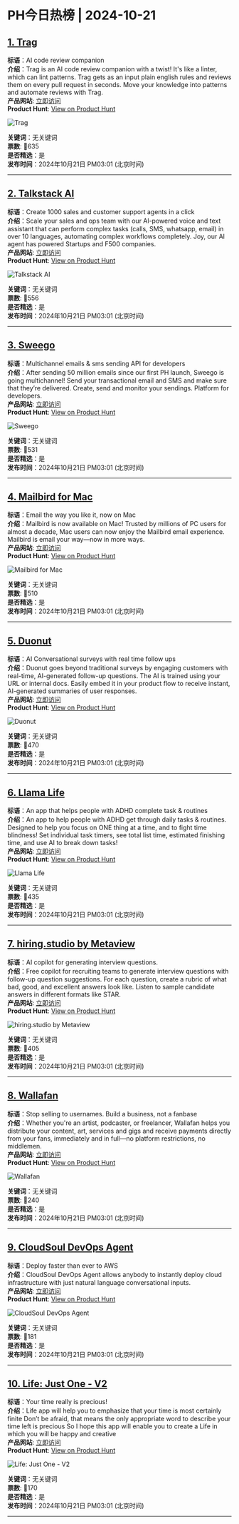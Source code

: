 # PH今日热榜 | 2024-10-21

## [1. Trag](https://www.producthunt.com/posts/trag?utm_campaign=producthunt-api&utm_medium=api-v2&utm_source=Application%3A+linewalker+%28ID%3A+135281%29)  
**标语**：AI code review companion  
**介绍**：Trag is an AI code review companion with a twist! It's like a linter, which can lint patterns. Trag gets as an input plain english rules and reviews them on every pull request in seconds. Move your knowledge into patterns and automate reviews with Trag.  
**产品网站**: [立即访问](https://www.producthunt.com/r/D5IRI4EG7YP5QC?utm_campaign=producthunt-api&utm_medium=api-v2&utm_source=Application%3A+linewalker+%28ID%3A+135281%29)  
**Product Hunt**: [View on Product Hunt](https://www.producthunt.com/posts/trag?utm_campaign=producthunt-api&utm_medium=api-v2&utm_source=Application%3A+linewalker+%28ID%3A+135281%29)  

![Trag](https://ph-files.imgix.net/e96bdcbf-0179-4a0e-a07a-454b65bb02a7.png?auto=format&fit=crop&frame=1&h=512&w=1024)  

**关键词**：无关键词  
**票数**: 🔺635  
**是否精选**：是  
**发布时间**：2024年10月21日 PM03:01 (北京时间)  

---

## [2. Talkstack AI](https://www.producthunt.com/posts/talkstack-ai-1?utm_campaign=producthunt-api&utm_medium=api-v2&utm_source=Application%3A+linewalker+%28ID%3A+135281%29)  
**标语**：Create 1000 sales and customer support agents in a click  
**介绍**：Scale your sales and ops team with our Al-powered voice and text assistant that can perform complex tasks (calls, SMS, whatsapp, email) in over 10 languages, automating complex workflows completely. Joy, our Al agent has powered Startups and F500 companies.  
**产品网站**: [立即访问](https://www.producthunt.com/r/XOPQ7RX55ZEZB4?utm_campaign=producthunt-api&utm_medium=api-v2&utm_source=Application%3A+linewalker+%28ID%3A+135281%29)  
**Product Hunt**: [View on Product Hunt](https://www.producthunt.com/posts/talkstack-ai-1?utm_campaign=producthunt-api&utm_medium=api-v2&utm_source=Application%3A+linewalker+%28ID%3A+135281%29)  

![Talkstack AI](https://ph-files.imgix.net/7254fd81-38a9-460b-87ba-64651791220a.jpeg?auto=format&fit=crop&frame=1&h=512&w=1024)  

**关键词**：无关键词  
**票数**: 🔺556  
**是否精选**：是  
**发布时间**：2024年10月21日 PM03:01 (北京时间)  

---

## [3. Sweego](https://www.producthunt.com/posts/sweego-3?utm_campaign=producthunt-api&utm_medium=api-v2&utm_source=Application%3A+linewalker+%28ID%3A+135281%29)  
**标语**：Multichannel emails & sms sending API for developers  
**介绍**：After sending 50 million emails since our first PH launch, Sweego is going multichannel! Send your transactional email and SMS and make sure that they’re delivered. Create, send and monitor your sendings. Platform for developers.  
**产品网站**: [立即访问](https://www.producthunt.com/r/UVJL4ILVCO5ELT?utm_campaign=producthunt-api&utm_medium=api-v2&utm_source=Application%3A+linewalker+%28ID%3A+135281%29)  
**Product Hunt**: [View on Product Hunt](https://www.producthunt.com/posts/sweego-3?utm_campaign=producthunt-api&utm_medium=api-v2&utm_source=Application%3A+linewalker+%28ID%3A+135281%29)  

![Sweego](https://ph-files.imgix.net/54063ee9-a887-48b8-86b4-8975f32fd281.png?auto=format&fit=crop&frame=1&h=512&w=1024)  

**关键词**：无关键词  
**票数**: 🔺531  
**是否精选**：是  
**发布时间**：2024年10月21日 PM03:01 (北京时间)  

---

## [4. Mailbird for Mac](https://www.producthunt.com/posts/mailbird-for-mac?utm_campaign=producthunt-api&utm_medium=api-v2&utm_source=Application%3A+linewalker+%28ID%3A+135281%29)  
**标语**：Email the way you like it, now on Mac  
**介绍**：Mailbird is now available on Mac! Trusted by millions of PC users for almost a decade, Mac users can now enjoy the Mailbird email experience. Mailbird is email your way—now in more ways.  
**产品网站**: [立即访问](https://www.producthunt.com/r/7SWXXGMJ2FNRDY?utm_campaign=producthunt-api&utm_medium=api-v2&utm_source=Application%3A+linewalker+%28ID%3A+135281%29)  
**Product Hunt**: [View on Product Hunt](https://www.producthunt.com/posts/mailbird-for-mac?utm_campaign=producthunt-api&utm_medium=api-v2&utm_source=Application%3A+linewalker+%28ID%3A+135281%29)  

![Mailbird for Mac](https://ph-files.imgix.net/f79e17d2-d171-4451-aab2-8c55d01d3ab3.png?auto=format&fit=crop&frame=1&h=512&w=1024)  

**关键词**：无关键词  
**票数**: 🔺510  
**是否精选**：是  
**发布时间**：2024年10月21日 PM03:01 (北京时间)  

---

## [5. Duonut](https://www.producthunt.com/posts/duonut-3?utm_campaign=producthunt-api&utm_medium=api-v2&utm_source=Application%3A+linewalker+%28ID%3A+135281%29)  
**标语**：AI Conversational surveys with real time follow ups  
**介绍**：Duonut goes beyond traditional surveys by engaging customers with real-time, AI-generated follow-up questions. The AI is trained using your URL or internal docs. Easily embed it in your product flow to receive instant, AI-generated summaries of user responses.  
**产品网站**: [立即访问](https://www.producthunt.com/r/JU4XQKJCF7A53Z?utm_campaign=producthunt-api&utm_medium=api-v2&utm_source=Application%3A+linewalker+%28ID%3A+135281%29)  
**Product Hunt**: [View on Product Hunt](https://www.producthunt.com/posts/duonut-3?utm_campaign=producthunt-api&utm_medium=api-v2&utm_source=Application%3A+linewalker+%28ID%3A+135281%29)  

![Duonut](https://ph-files.imgix.net/59f7a694-1827-4ce8-83a5-751ea34592af.png?auto=format&fit=crop&frame=1&h=512&w=1024)  

**关键词**：无关键词  
**票数**: 🔺470  
**是否精选**：是  
**发布时间**：2024年10月21日 PM03:01 (北京时间)  

---

## [6. Llama Life](https://www.producthunt.com/posts/llama-life-2?utm_campaign=producthunt-api&utm_medium=api-v2&utm_source=Application%3A+linewalker+%28ID%3A+135281%29)  
**标语**：An app that helps people with ADHD complete task & routines  
**介绍**：An app to help people with ADHD get through daily tasks & routines. Designed to help you focus on ONE thing at a time, and to fight time blindness! Set individual task timers, see total list time, estimated finishing time, and use AI to break down tasks!  
**产品网站**: [立即访问](https://www.producthunt.com/r/RZ5M7J3QI6ZPRL?utm_campaign=producthunt-api&utm_medium=api-v2&utm_source=Application%3A+linewalker+%28ID%3A+135281%29)  
**Product Hunt**: [View on Product Hunt](https://www.producthunt.com/posts/llama-life-2?utm_campaign=producthunt-api&utm_medium=api-v2&utm_source=Application%3A+linewalker+%28ID%3A+135281%29)  

![Llama Life](https://ph-files.imgix.net/35e43908-798a-4e1f-ad7c-408428a10661.png?auto=format&fit=crop&frame=1&h=512&w=1024)  

**关键词**：无关键词  
**票数**: 🔺435  
**是否精选**：是  
**发布时间**：2024年10月21日 PM03:01 (北京时间)  

---

## [7. hiring.studio by Metaview](https://www.producthunt.com/posts/hiring-studio-by-metaview?utm_campaign=producthunt-api&utm_medium=api-v2&utm_source=Application%3A+linewalker+%28ID%3A+135281%29)  
**标语**：AI copilot for generating interview questions.  
**介绍**：Free copilot for recruiting teams to generate interview questions with follow-up question suggestions. For each question, create a rubric of what bad, good, and excellent answers look like. Listen to sample candidate answers in different formats like STAR.  
**产品网站**: [立即访问](https://www.producthunt.com/r/U2IWXQLQYSRSHB?utm_campaign=producthunt-api&utm_medium=api-v2&utm_source=Application%3A+linewalker+%28ID%3A+135281%29)  
**Product Hunt**: [View on Product Hunt](https://www.producthunt.com/posts/hiring-studio-by-metaview?utm_campaign=producthunt-api&utm_medium=api-v2&utm_source=Application%3A+linewalker+%28ID%3A+135281%29)  

![hiring.studio by Metaview](https://ph-files.imgix.net/0b5238c8-a655-4681-b01c-d60616c3c810.png?auto=format&fit=crop&frame=1&h=512&w=1024)  

**关键词**：无关键词  
**票数**: 🔺405  
**是否精选**：是  
**发布时间**：2024年10月21日 PM03:01 (北京时间)  

---

## [8. Wallafan](https://www.producthunt.com/posts/wallafan?utm_campaign=producthunt-api&utm_medium=api-v2&utm_source=Application%3A+linewalker+%28ID%3A+135281%29)  
**标语**：Stop selling to usernames. Build a business, not a fanbase  
**介绍**：Whether you're an artist, podcaster, or freelancer, Wallafan helps you distribute your content, art, services and gigs and receive payments directly from your fans, immediately and in full—no platform restrictions, no middlemen.  
**产品网站**: [立即访问](https://www.producthunt.com/r/4OGU4NQPEQFETD?utm_campaign=producthunt-api&utm_medium=api-v2&utm_source=Application%3A+linewalker+%28ID%3A+135281%29)  
**Product Hunt**: [View on Product Hunt](https://www.producthunt.com/posts/wallafan?utm_campaign=producthunt-api&utm_medium=api-v2&utm_source=Application%3A+linewalker+%28ID%3A+135281%29)  

![Wallafan](https://ph-files.imgix.net/a3259ac9-acd9-42c7-87f4-4554d665c609.png?auto=format&fit=crop&frame=1&h=512&w=1024)  

**关键词**：无关键词  
**票数**: 🔺240  
**是否精选**：是  
**发布时间**：2024年10月21日 PM03:01 (北京时间)  

---

## [9. CloudSoul DevOps Agent](https://www.producthunt.com/posts/cloudsoul-devops-agent?utm_campaign=producthunt-api&utm_medium=api-v2&utm_source=Application%3A+linewalker+%28ID%3A+135281%29)  
**标语**：Deploy faster than ever to AWS  
**介绍**：CloudSoul DevOps Agent allows anybody to instantly deploy cloud infrastructure with just natural language conversational inputs.  
**产品网站**: [立即访问](https://www.producthunt.com/r/C4QJQKW5BJMFLU?utm_campaign=producthunt-api&utm_medium=api-v2&utm_source=Application%3A+linewalker+%28ID%3A+135281%29)  
**Product Hunt**: [View on Product Hunt](https://www.producthunt.com/posts/cloudsoul-devops-agent?utm_campaign=producthunt-api&utm_medium=api-v2&utm_source=Application%3A+linewalker+%28ID%3A+135281%29)  

![CloudSoul DevOps Agent](https://ph-files.imgix.net/794f854d-1dd0-4efb-bf04-63eba81bb0a5.jpeg?auto=format&fit=crop&frame=1&h=512&w=1024)  

**关键词**：无关键词  
**票数**: 🔺181  
**是否精选**：是  
**发布时间**：2024年10月21日 PM03:01 (北京时间)  

---

## [10. Life: Just One - V2](https://www.producthunt.com/posts/life-just-one-v2?utm_campaign=producthunt-api&utm_medium=api-v2&utm_source=Application%3A+linewalker+%28ID%3A+135281%29)  
**标语**：Your time really is precious!  
**介绍**：Life app will help you to emphasize that your time is most certainly finite Don’t be afraid, that means the only appropriate word to describe your time left is precious So I hope this app will enable you to create a Life in which you will be happy and creative  
**产品网站**: [立即访问](https://www.producthunt.com/r/VPC24CCMMJZAOX?utm_campaign=producthunt-api&utm_medium=api-v2&utm_source=Application%3A+linewalker+%28ID%3A+135281%29)  
**Product Hunt**: [View on Product Hunt](https://www.producthunt.com/posts/life-just-one-v2?utm_campaign=producthunt-api&utm_medium=api-v2&utm_source=Application%3A+linewalker+%28ID%3A+135281%29)  

![Life: Just One - V2](https://ph-files.imgix.net/f2f175bf-88b0-4d30-8ad7-626858b47a17.png?auto=format&fit=crop&frame=1&h=512&w=1024)  

**关键词**：无关键词  
**票数**: 🔺170  
**是否精选**：是  
**发布时间**：2024年10月21日 PM03:01 (北京时间)  

---

